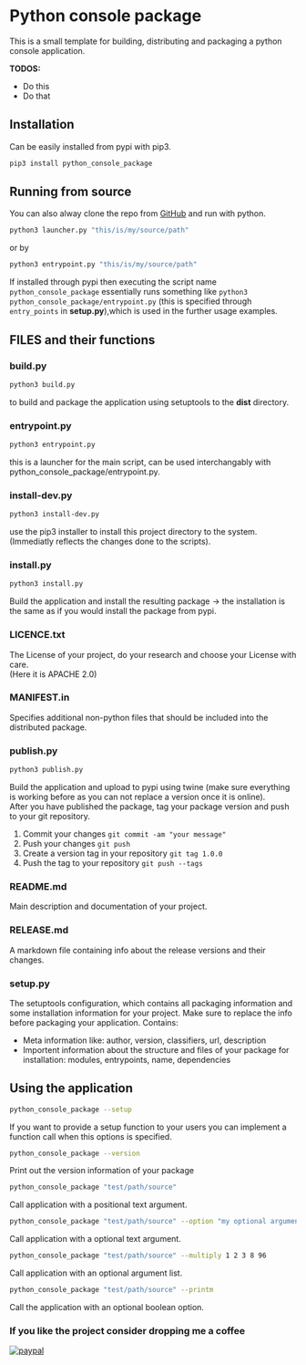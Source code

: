 # Python console package

This is a small template for building, distributing and packaging a python console application.

**TODOS:**

- Do this
- Do that

## Installation

Can be easily installed from pypi with pip3.

```bash
pip3 install python_console_package
```

## Running from source

You can also alway clone the repo from [GitHub](https://github.com/MarkusPeitl/python_console_package) and run with python.

```bash
python3 launcher.py "this/is/my/source/path"
```

or by

```bash
python3 entrypoint.py "this/is/my/source/path"
```

If installed through pypi then executing the script name `python_console_package` essentially runs something like `python3 python_console_package/entrypoint.py` (this is specified through `entry_points` in **setup.py**),which is used in the further usage examples.

## FILES and their functions

### build.py

```bash
python3 build.py
```

to build and package the application using setuptools to the **dist** directory.  

### entrypoint.py

```bash
python3 entrypoint.py
```

this is a launcher for the main script, can be used interchangably with python_console_package/entrypoint.py.  

### install-dev.py

```bash
python3 install-dev.py
```

use the pip3 installer to install this project directory to the system. (Immediatly reflects the changes done to the scripts).  

### install.py

```bash
python3 install.py
```

Build the application and install the resulting package -> the installation is the same as if you would install the package from pypi.  

### LICENCE.txt

The License of your project, do your research and choose your License with care.  
(Here it is APACHE 2.0)  

### MANIFEST.in

Specifies additional non-python files that should be included into the distributed package.  

### publish.py

```bash
python3 publish.py
```

Build the application and upload to pypi using twine (make sure everything is working before as you can not replace a version once it is online).  
After you have published the package, tag your package version and push to your git repository.

1. Commit your changes `git commit -am "your message"`
2. Push your changes `git push`
3. Create a version tag in your repository `git tag 1.0.0`
4. Push the tag to your repository `git push --tags`

### README.md

Main description and documentation of your project.  

### RELEASE.md

A markdown file containing info about the release versions and their changes.  

### setup.py

The setuptools configuration, which contains all packaging information and some installation information for your project.
Make sure to replace the info before packaging your application.
Contains:

- Meta information like: author, version, classifiers, url, description
- Importent information about the structure and files of your package for installation: modules, entrypoints, name, dependencies

## Using the application

```bash
python_console_package --setup
```

If you want to provide a setup function to your users you can implement a function call when this options is specified.

```bash
python_console_package --version
```

Print out the version information of your package

```bash
python_console_package "test/path/source"
```

Call application with a positional text argument.

```bash
python_console_package "test/path/source" --option "my optional argument text"
```

Call application with a optional text argument.

```bash
python_console_package "test/path/source" --multiply 1 2 3 8 96
```

Call application with an optional argument list.

```bash
python_console_package "test/path/source" --printm
```

Call the application with an optional boolean option.

### If you like the project consider dropping me a coffee

[![paypal](https://www.paypalobjects.com/en_US/i/btn/btn_donate_LG.gif)](https://www.paypal.com/donate?hosted_button_id=BSFX8LCPHW2AE)
  
<br>  
<br>